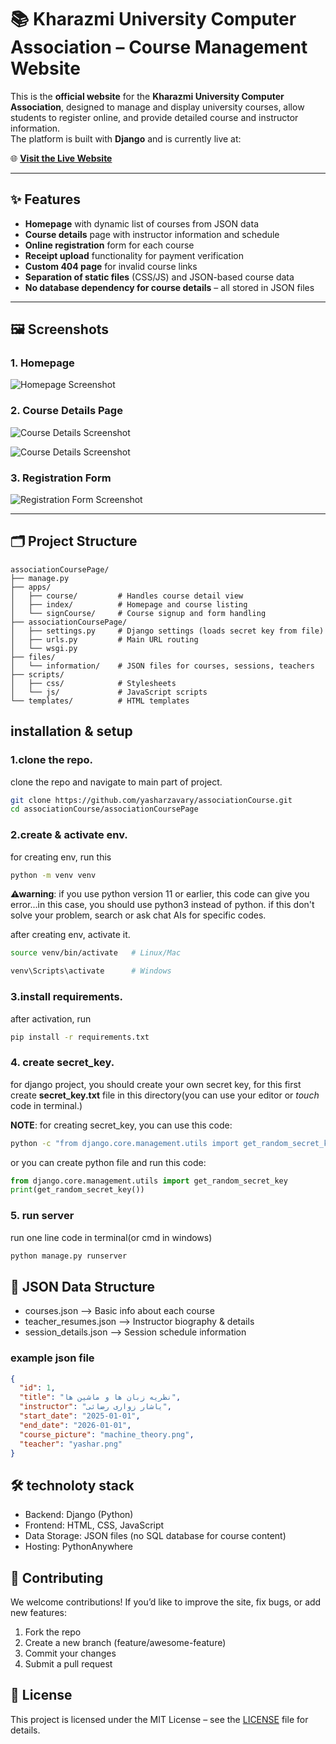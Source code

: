 # 📚 Kharazmi University Computer Association – Course Management Website

This is the **official website** for the **Kharazmi University Computer Association**, designed to manage and display university courses, allow students to register online, and provide detailed course and instructor information.  
The platform is built with **Django** and is currently live at:

🌐 **[Visit the Live Website](https://khucomputerassociation.pythonanywhere.com/)**

---

## ✨ Features

- **Homepage** with dynamic list of courses from JSON data
- **Course details** page with instructor information and schedule
- **Online registration** form for each course
- **Receipt upload** functionality for payment verification
- **Custom 404 page** for invalid course links
- **Separation of static files** (CSS/JS) and JSON-based course data
- **No database dependency for course details** – all stored in JSON files

---

## 🖼 Screenshots

### 1. Homepage
![Homepage Screenshot](docs/images/main_page.png)

### 2. Course Details Page
![Course Details Screenshot](docs/images/detail_page1.png)

![Course Details Screenshot](docs/images/detail_page2.png)

### 3. Registration Form
![Registration Form Screenshot](docs/images/signup_page.png)

---

## 🗂 Project Structure

```plaintext
associationCoursePage/
├── manage.py
├── apps/
│   ├── course/         # Handles course detail view
│   ├── index/          # Homepage and course listing
│   └── signCourse/     # Course signup and form handling
├── associationCoursePage/
│   ├── settings.py     # Django settings (loads secret key from file)
│   ├── urls.py         # Main URL routing
│   └── wsgi.py
├── files/
│   └── information/    # JSON files for courses, sessions, teachers
├── scripts/
│   ├── css/            # Stylesheets
│   └── js/             # JavaScript scripts
└── templates/          # HTML templates
```

## installation & setup

### 1.clone the repo.
clone the repo and navigate to main part of project.

```bash
git clone https://github.com/yasharzavary/associationCourse.git
cd associationCourse/associationCoursePage
```

### 2.create & activate env.
for creating env, run this

```bash
python -m venv venv

```
**⚠warning**: if you use python version 11 or earlier, this code can give you error...in this case,
you should use python3 instead of python. if this don't solve your problem, search or ask chat AIs for specific codes.

after creating env, activate it.
```bash
source venv/bin/activate   # Linux/Mac

venv\Scripts\activate      # Windows
```

### 3.install requirements.
after activation, run
```bash
pip install -r requirements.txt
```

### 4. create secret_key.
for django project, you should create your own secret key,
for this first create **secret_key.txt** file in this directory(you can use your editor or *touch* code in terminal.)

**NOTE**: for creating secret_key, you can use this code:
```bash
python -c "from django.core.management.utils import get_random_secret_key; print(get_random_secret_key())"
```

or you can create python file and run this code:
```python
from django.core.management.utils import get_random_secret_key
print(get_random_secret_key())
```

### 5. run server
run one line code in terminal(or cmd in windows)
```bash
python manage.py runserver

```

## 📄 JSON Data Structure
- courses.json –> Basic info about each course
- teacher_resumes.json –> Instructor biography & details
- session_details.json –> Session schedule information

### example json file
```json
{
  "id": 1,
  "title": "نظریه زبان ها و ماشین ها",
  "instructor": "یاشار زواری رضائی",
  "start_date": "2025-01-01",
  "end_date": "2026-01-01",
  "course_picture": "machine_theory.png",
  "teacher": "yashar.png"
}
```

## 🛠 technoloty stack
- Backend: Django (Python)
- Frontend: HTML, CSS, JavaScript
- Data Storage: JSON files (no SQL database for course content)
- Hosting: PythonAnywhere


## 🤝 Contributing
We welcome contributions!
If you’d like to improve the site, fix bugs, or add new features:

1. Fork the repo
2. Create a new branch (feature/awesome-feature)
3. Commit your changes
4. Submit a pull request

## 📜 License
This project is licensed under the MIT License – see the [LICENSE](https://opensource.org/license/mit) file for details.




